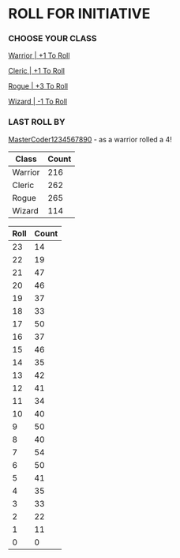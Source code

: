 # ROLL FOR INITIATIVE
### CHOOSE YOUR CLASS

[Warrior | +1 To Roll](https://github.com/benjaminsampica/benjaminsampica/issues/new?title=roll%7Cwarrior&body=Just+click+%27Submit+new+issue%27.)

[Cleric | +1 To Roll](https://github.com/benjaminsampica/benjaminsampica/issues/new?title=roll%7Ccleric&body=Just+click+%27Submit+new+issue%27.)

[Rogue | +3 To Roll](https://github.com/benjaminsampica/benjaminsampica/issues/new?title=roll%7Crogue&body=Just+click+%27Submit+new+issue%27.)

[Wizard | -1 To Roll](https://github.com/benjaminsampica/benjaminsampica/issues/new?title=roll%7Cwizard&body=Just+click+%27Submit+new+issue%27.)
### LAST ROLL BY
[MasterCoder1234567890](https://www.github.com/MasterCoder1234567890) - as a warrior rolled a 4!

|Class|Count|
|-|-|
|Warrior|216|
|Cleric|262|
|Rogue|265|
|Wizard|114|

|Roll|Count|
|-|-|
|23|14
|22|19
|21|47
|20|46
|19|37
|18|33
|17|50
|16|37
|15|46
|14|35
|13|42
|12|41
|11|34
|10|40
|9|50
|8|40
|7|54
|6|50
|5|41
|4|35
|3|33
|2|22
|1|11
|0|0

